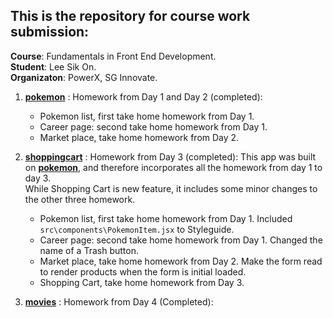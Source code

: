 ## This is the repository for course work submission:
**Course**: Fundamentals in Front End Development.
<br>**Student**: Lee Sik On.
<br>**Organizaton**: PowerX, SG Innovate.

1. [**pokemon**](pokemon/README.md) : Homework from Day 1 and Day 2 (completed):
    * Pokemon list, first take home homework from Day 1.
    * Career page: second take home homework from Day 1.
    * Market place, take home homework from Day 2.

2. [**shoppingcart**](https://github.com/encore428/shoppingcart) : Homework from Day 3 (completed):
   This app was built on [**pokemon**](pokemon/README.md), and therefore incorporates all the homework from day 1 to day 3.  
   While Shopping Cart is new feature, it includes some minor changes to the other three homework.
    * Pokemon list, first take home homework from Day 1.  Included `src\components\PokemonItem.jsx` to Styleguide.
    * Career page: second take home homework from Day 1.  Changed the name of a Trash button.
    * Market place, take home homework from Day 2.  Make the form read to render products when the form is initial loaded.
    * Shopping Cart, take home homework from Day 3.
   
3. [**movies**](https://github.com/encore428/movies) : Homework from Day 4 (Completed):


  
